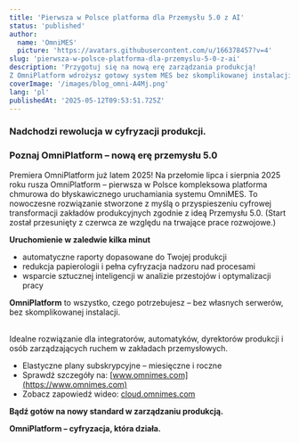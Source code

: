 ```yaml
---
title: 'Pierwsza w Polsce platforma dla Przemysłu 5.0 z AI'
status: 'published'
author:
  name: 'OmniMES'
  picture: 'https://avatars.githubusercontent.com/u/166378457?v=4'
slug: 'pierwsza-w-polsce-platforma-dla-przemyslu-5-0-z-ai'
description: 'Przygotuj się na nową erę zarządzania produkcją!
Z OmniPlatform wdrożysz gotowy system MES bez skomplikowanej instalacji i bez potrzeby stawiania własnych serwerów'
coverImage: '/images/blog_omni-A4Mj.png'
lang: 'pl'
publishedAt: '2025-05-12T09:53:51.725Z'
---
```


### Nadchodzi rewolucja w cyfryzacji produkcji.

### Poznaj **OmniPlatform** – nową erę przemysłu 5.0

Premiera OmniPlatform już latem 2025!
Na przełomie lipca i sierpnia 2025 roku rusza OmniPlatform – pierwsza w Polsce kompleksowa platforma chmurowa do błyskawicznego uruchamiania systemu OmniMES. To nowoczesne rozwiązanie stworzone z myślą o przyspieszeniu cyfrowej transformacji zakładów produkcyjnych zgodnie z ideą Przemysłu 5.0.
(Start został przesunięty z czerwca ze względu na trwające prace rozwojowe.)

**Uruchomienie w zaledwie kilka minut**

- automatyczne raporty dopasowane do Twojej produkcji
- redukcja papierologii i pełna cyfryzacja nadzoru nad procesami
- wsparcie sztucznej inteligencji w analizie przestojów i optymalizacji pracy

**OmniPlatform** to wszystko, czego potrzebujesz – bez własnych serwerów, bez skomplikowanej instalacji.

\
Idealne rozwiązanie dla integratorów, automatyków, dyrektorów produkcji i osób zarządzających ruchem w zakładach przemysłowych.

- Elastyczne plany subskrypcyjne – miesięczne i roczne
- Sprawdź szczegóły na: [www.omnimes.com](https://www.omnimes.com)
- Zobacz zapowiedź wideo: [cloud.omnimes.com](https://cloud.omnimes.com)

**Bądź gotów na nowy standard w zarządzaniu produkcją.**

**OmniPlatform – cyfryzacja, która działa.**
